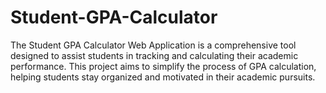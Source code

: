 # Student-GPA-Calculator
The Student GPA Calculator Web Application is a comprehensive tool designed to assist students in tracking and calculating their academic performance. This project aims to simplify the process of GPA calculation, helping students stay organized and motivated in their academic pursuits.
